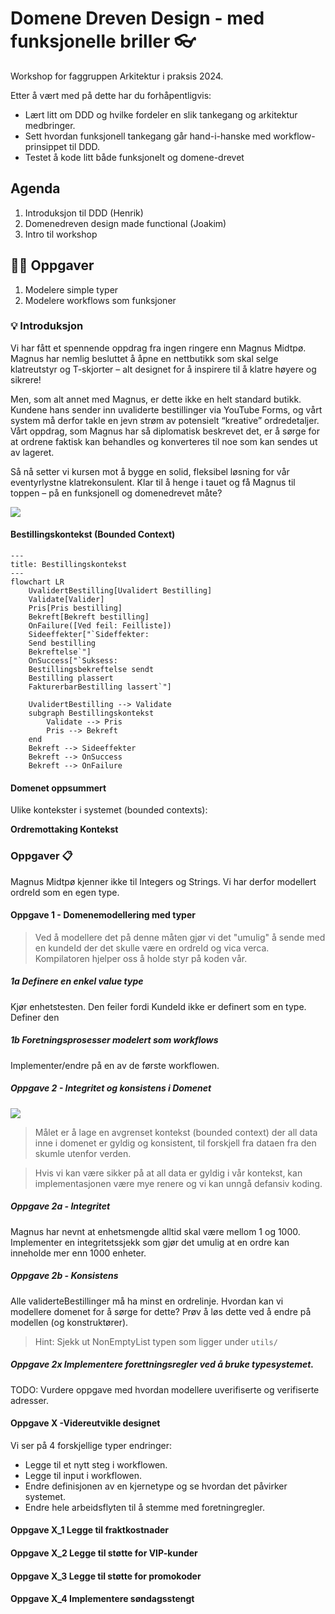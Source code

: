 # Domene Dreven Design - med funksjonelle briller 👓
Workshop for faggruppen Arkitektur i praksis 2024.

Etter å vært med på dette har du forhåpentligvis:
* Lært litt om DDD og hvilke fordeler en slik tankegang og arkitektur medbringer.
* Sett hvordan funksjonell tankegang går hand-i-hanske med workflow-prinsippet til DDD.
* Testet å kode litt både funksjonelt og domene-drevet

## Agenda
1. Introduksjon til DDD (Henrik)
2. Domenedreven design made functional (Joakim)
3. Intro til workshop

## 👩‍💻 Oppgaver
1. Modelere simple typer
2. Modelere workflows som funksjoner

### 💡 Introduksjon
Vi har fått et spennende oppdrag fra ingen ringere enn Magnus Midtpø. Magnus har nemlig besluttet å åpne en nettbutikk som skal selge klatreutstyr og T-skjorter – alt designet for å inspirere til å klatre høyere og sikrere!

Men, som alt annet med Magnus, er dette ikke en helt standard butikk. Kundene hans sender inn uvaliderte bestillinger via YouTube Forms, og vårt system må derfor takle en jevn strøm av potensielt “kreative” ordredetaljer. Vårt oppdrag, som Magnus har så diplomatisk beskrevet det, er å sørge for at ordrene faktisk kan behandles og konverteres til noe som kan sendes ut av lageret.

Så nå setter vi kursen mot å bygge en solid, fleksibel løsning for vår eventyrlystne klatrekonsulent. Klar til å henge i tauet og få Magnus til toppen – på en funksjonell og domenedrevet måte?

![](https://files.oaiusercontent.com/file-CdsPb5yyLyyWBoxR5aIty4tB?se=2024-10-29T23%3A32%3A07Z&sp=r&sv=2024-08-04&sr=b&rscc=max-age%3D604800%2C%20immutable%2C%20private&rscd=attachment%3B%20filename%3D05a0f24b-d073-492b-b171-a61741cb9c05.webp&sig=6hsHBthjSE7evKdTFGKwV1CzrvixuennFkdg4T1kzQc%3D)


#### Bestillingskontekst (Bounded Context)
```mermaid
---
title: Bestillingskontekst
---
flowchart LR
    UvalidertBestilling[Uvalidert Bestilling]
    Validate[Valider]
    Pris[Pris bestilling]
    Bekreft[Bekreft bestilling]
    OnFailure([Ved feil: Feilliste])
    Sideeffekter["`Sideffekter:
    Send bestilling
    Bekreftelse`"]
    OnSuccess["`Suksess:
    Bestillingsbekreftelse sendt
    Bestilling plassert
    FakturerbarBestilling lassert`"]
    
    UvalidertBestilling --> Validate
    subgraph Bestillingskontekst
        Validate --> Pris
        Pris --> Bekreft
    end
    Bekreft --> Sideeffekter
    Bekreft --> OnSuccess
    Bekreft --> OnFailure

```
#### Domenet oppsummert

Ulike kontekster i systemet (bounded contexts):

**Ordremottaking Kontekst** 

### Oppgaver 📋
Magnus Midtpø kjenner ikke til Integers og Strings. Vi har derfor modellert ordreId som en egen type.

#### Oppgave 1 - Domenemodellering med typer

> Ved å modellere det på denne måten gjør vi det "umulig" å sende med en kundeId der det skulle være en ordreId og vica verca. Kompilatoren hjelper oss å holde styr på koden vår.

##### 1a Definere en enkel value type
Kjør enhetstesten. Den feiler fordi KundeId ikke er definert som en type. Definer den

##### 1b Foretningsprosesser modelert som workflows
Implementer/endre på en av de første workflowen.

##### Oppgave 2 - Integritet og konsistens i Domenet
![](https://files.oaiusercontent.com/file-cjoghcz5ZDLRF4KzJxzWdkv4?se=2024-10-29T23%3A00%3A42Z&sp=r&sv=2024-08-04&sr=b&rscc=max-age%3D604800%2C%20immutable%2C%20private&rscd=attachment%3B%20filename%3Db3c0c44b-fbdc-4325-8df1-3a2a7d3e1c53.webp&sig=ffonMiPlCJRUHcjjz1z%2B1bJ1lTEhv24cRNmoBGv2M9Y%3D)
> Målet er å lage en avgrenset kontekst (bounded context) der all data inne i domenet er gyldig og konsistent, til forskjell fra dataen fra den skumle utenfor verden.

> Hvis vi kan være sikker på at all data er gyldig i vår kontekst, kan implementasjonen være mye renere og vi kan unngå defansiv koding.

##### Oppgave 2a - Integritet 
Magnus har nevnt at enhetsmengde alltid skal være mellom 1 og 1000. Implementer en integritetssjekk som gjør det umulig at en ordre kan inneholde mer enn 1000 enheter. 

##### Oppgave 2b - Konsistens
Alle validerteBestillinger må ha minst en ordrelinje. Hvordan kan vi modellere domenet for å sørge for dette? Prøv å løs dette ved å endre på modellen (og konstruktører).

> Hint: Sjekk ut NonEmptyList typen som ligger under `utils/`

##### Oppgave 2x Implementere forettningsregler ved å bruke typesystemet.
TODO: Vurdere oppgave med hvordan modellere uverifiserte og verifiserte adresser. 


#### Oppgave X -Videreutvikle designet 
Vi ser på 4 forskjellige typer endringer:
* Legge til et nytt steg i workflowen.
* Legge til input i workflowen.
* Endre definisjonen av en kjernetype og se hvordan det påvirker systemet.
* Endre hele arbeidsflyten til å stemme med foretningregler. 

#### Oppgave X_1 Legge til fraktkostnader

#### Oppgave X_2 Legge til støtte for VIP-kunder

#### Oppgave X_3 Legge til støtte for promokoder

#### Oppgave X_4 Implementere søndagsstengt

